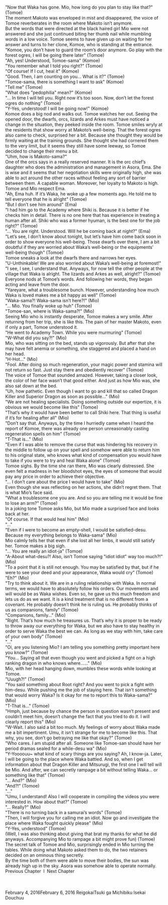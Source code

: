 <br/>
"Now that Waka has gone. Mio, how long do you plan to stay like that?" (Tomoe)<br/>
The moment Makoto was enveloped in mist and disappeared, the voice of Tomoe reverberates in the room where Makoto isn’t anymore.<br/>
But the words that were directed at the black haired girl Mio were not answered and she just continued biting her thumb nail while mumbling words in a low voice. Tomoe seems to have given up on waiting for her answer and turns to her clone, Komoe, who is standing at the entrance.<br/>
"Komoe, you don’t have to guard the room’s door anymore. Go play with the forest ogres, I will be going there later" (Tomoe)<br/>
"Ah, yes! Understood, Tomoe-sama" (Komoe)<br/>
"You remember what I told you right?" (Tomoe)<br/>
"Of course! If I cut, heal it" (Komoe)<br/>
"Good. Then, I am counting on you… What is it?" (Tomoe)<br/>
"Tomoe-sama, there is something I want to ask" (Komoe)<br/>
"Tell me" (Tomoe)<br/>
"What does "pedophilia" mean?" (Komoe)<br/>
"… In time I will tell you. Right now it’s too soon. Now, don’t let the forest ogres do nothing" (Tomoe)<br/>
"Y-Yes, understood! I will be going now!" (Komoe)<br/>
Komoe does a big nod and walks out. Tomoe watches her out. Seeing the opened door, the dwarfs, orcs, lizards and Arkes must have noticed a change in the situation, they peeked inside the room. Tomoe smiles wryly at the residents that show worry at Makoto’s well-being. That the forest ogres also came to check, surprised her a bit. Because she thought they would be firmly waiting at the training grounds. She thought she had cornered them to the very limit, but it seems they still have some leeway, so Tomoe decided to change their menu a bit.<br/>
"Uhm, how is Makoto-sama?"<br/>
One of the orcs says in a really reserved manner. It is the orc chief’s daughter who does the administration and management in Asora, Ema. She is wise and it seems that her negotiation skills were originally high, she was able to act around the other races without feeling any sort of barrier between them. A capable woman. Moreover, her loyalty to Makoto is high. Tomoe and Mio respect Ema.<br/>
"Ah, Ema huh. If it’s Waka, he woke up a few moments ago. He told me to tell everyone that he is alright" (Tomoe)<br/>
"But I don’t see him around" (Ema)<br/>
"I had him go to the Academy where Shiki is. Because it is better if he checks him in detail. There is no one here that has experience in treating a human after all. Shiki who was a former hyuman, is the best one for the job right?" (Tomoe)<br/>
"… You are right. Understood. Will he be coming back at night?" (Ema)<br/>
"Let’s see, I don’t know about tonight, but let’s have him come back soon in order to show everyone his well-being. Those dwarfs over there, I am a bit doubtful if they are worried about Waka’s well-being or the equipments’ well-being though" (Tomoe)<br/>
Tomoe sneaks a look at the dwarfs there and narrows her eyes.<br/>
"U-Unthinkable! We are also worried about Waka’s well-being at foremost!"<br/>
"I see, I see, I understand that. Anyways, for now tell the other people at the village that Waka is alright. The lizards and Arkes as well, alright?" (Tomoe)<br/>
Everyone nods at Tomoe’s words. And following her words, they began acting and leave from the door.<br/>
"Yareyare, what a troublesome bunch. However, understanding how much Waka is loved makes me a bit happy as well" (Tomoe)<br/>
"Waka-sama?! Waka-sama isn’t here?!" (Mio)<br/>
"… Mio. You finally woke up huh" (Tomoe)<br/>
"Tomoe-san, where is Waka-sama?!" (Mio)<br/>
Seeing Mio who is instantly desperate, Tomoe makes a wry smile. After returning from her trip, she is like this. The pain of her master Makoto, even if only a part, Tomoe understood it.<br/>
"He went to Academy Town. While you were murmuring" (Tomoe)<br/>
"W-What did you say?!" (Mio)<br/>
Mio, who was sitting on the bed, stands up vigorously. But after that she may have felt anemia or something, she staggered and placed a hand on her head.<br/>
"H-Hot…" (Mio)<br/>
"Fool. After doing so much regeneration, your magic power and stamina will not return so fast. Just stay there and obediently recover" (Tomoe)<br/>
The voice of Tomoe that sounded amazed. However, taking a closer look, the color of her face wasn’t that good either. And just as how Mio was, she also sat down at the bed.<br/>
"Uh, how pathetic. Even though I want to go and kill that so called Dragon Killer and Superior Dragon as soon as possible…" (Mio)<br/>
"We are not healing specialists. Doing something outside our expertize, it is obvious we would become like this" (Tomoe)<br/>
"That’s why it would have been better to call Shiki here. That thing is useful if it’s for healing after all" (Mio)<br/>
"Don’t say that. Anyways, by the time I hurriedly came when I heard the report of Komoe, there was already one person unreasonably casting regeneration spells on him" (Tomoe)<br/>
"T-That is…" (Mio)<br/>
"Even if I was able to remove the curse that was hindering his recovery in the middle to follow up on your spell and somehow were able to return him to his original state, who knows what kind of compensation you would have to take if you were to try and heal Waka alone" (Tomoe)<br/>
Tomoe sighs. By the time she ran there, Mio was clearly distressed. She even felt a madness in her bloodshot eyes, the eyes of someone that would pay any price in order to achieve their objective.<br/>
"… I don’t care about the price I would have to take" (Mio)<br/>
Even though she was reflecting on her actions, she didn’t regret them. That is what Mio’s face said.<br/>
"What a troublesome one you are. And so you are telling me it would be fine to lose an arm?" (Tomoe)<br/>
In a joking tone Tomoe asks Mio, but Mio made a surprised face and looks back at her.<br/>
"Of course. If that would heal him" (Mio)<br/>
"…"<br/>
"Even if I were to become an empty-shell, I would be satisfied-desu. Because my everything belongs to Waka-sama" (Mio)<br/>
Mio calmly tells her that even if she lost all her limbs, it would still satisfy her. Tomoe makes a big sigh.<br/>
"… You are really an idiot-ja" (Tomoe)<br/>
"A-About what-desu?! Also, isn’t Tomoe saying "idiot idiot" way too much?!" (Mio)<br/>
"To a point that it is still not enough. You may be satisfied by that, but if he were to see your deed and your appearance, Waka would cry" (Tomoe)<br/>
"Eh?" (Mio)<br/>
"Try to think about it. We are in a ruling relationship with Waka. In normal terms, we would have to absolutely follow his orders. Our movements and will would be as Waka wishes. Even so, he gave us this much freedom and lets us do as we want. It is a kind treatment that is no different from a covenant. He probably doesn’t think he is ruling us. He probably thinks of us as companions, family" (Tomoe)<br/>
"Companions, family…" (Mio)<br/>
"Right. That’s how much he treasures us. That’s why it is proper to be ready to throw away our everything for Waka, but we also have to stay healthy in order to serve Waka the best we can. As long as we stay with him, take care of your own body" (Tomoe)<br/>
"…"<br/>
"Oi, are you listening Mio? I am telling you something pretty important here you know?" (Tomoe)<br/>
"You… Saying all that even though you went and picked a fight on a high ranking dragon in who knows where……" (Mio)<br/>
Mio, with her head hanging down, mumbles these words while looking at Tomoe.<br/>
"Uuugh?!" (Tomoe)<br/>
"You said something about Root right? And you went to pick a fight with him-desu. While pushing me the job of staying here. That isn’t something that would worry Waka? Is it okay for me to report this to Waka-sama?" (Mio)<br/>
"T-That is…" (Tomoe)<br/>
"Hmph, just because by chance the person in question wasn’t present and couldn’t meet him, doesn’t change the fact that you tried to do it. I will clearly report this" (Mio)<br/>
"W-Wait. I also said a bit too much. My feelings of worry about Waka made me a bit impertinent. Umu, it isn’t strange for me to become like this. That why, you see, don’t go betraying me like that okay?" (Tomoe)<br/>
"Who cares. I am stupid after all. Someone like Tomoe-san should have her period dramas sealed for a while-desu wa" (Mio)<br/>
"Y-Yoooouu~ what kind of scary things are you saying? Ah, I know-ja. Later, I will be going to the place where Waka battled. And so, when I get information about that Dragon Killer and Mitsurugi, the first one I will tell will be Mio. And after, we can secretly rampage a bit without telling Waka… or something like that" (Tomoe)<br/>
"… And?" (Mio)<br/>
"And?!" (Tomoe)<br/>
"…"<br/>
"Umu, I understand! Also I will cooperate in compiling the videos you were interested in. How about that?" (Tomoe)<br/>
"… Really?" (Mio)<br/>
"There is no turning back in a samurai’s words" (Tomoe)<br/>
"Then, I will forgive you for calling me an idiot. Now go and investigate the place where Waka fought quickly please" (Mio)<br/>
"Y-Yes, understood" (Tomoe)<br/>
(Well, I was also thinking about giving that brat my thanks for what he did anyways. Accompanying Mio to rampage a bit might prove fun) (Tomoe)<br/>
The secret talk of Tomoe and Mio, surprisingly ended in Mio turning the tables. While doing what Makoto asked them to do, the two retainers decided on an ominous thing secretly.<br/>
By the time both of them were able to move their bodies, the sun was already high up in the sky. Asora was somehow able to operate normally.<br/>
Previous Chapter  l  Next Chapter<br/>
<br/>
<br/>
<br/>
February 4, 2016February 6, 2016 ReigokaiTsuki ga Michibiku Isekai Douchuu <br/>
<br/>
<br/>
